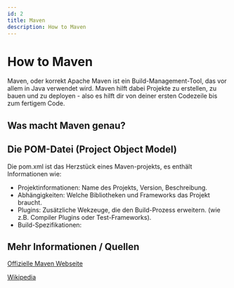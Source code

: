 ```yaml
---
id: 2
title: Maven
description: How to Maven
---
```


# How to Maven

Maven, oder korrekt Apache Maven ist ein Build-Management-Tool, das vor allem in Java verwendet wird. Maven hilft dabei Projekte zu erstellen, zu bauen und zu deployen - also es hilft dir von deiner ersten Codezeile bis zum fertigem Code.

## Was macht Maven genau?

## Die POM-Datei (Project Object Model)

Die pom.xml ist das Herzstück eines Maven-projekts, es enthält Informationen wie:

- Projektinformationen: Name des Projekts, Version, Beschreibung.
- Abhängigkeiten: Welche Bibliotheken und Frameworks das Projekt braucht.
- Plugins: Zusätzliche Wekzeuge, die den Build-Prozess erweitern. (wie z.B. Compiler Plugins oder Test-Frameworks).
- Build-Spezifikationen:

## Mehr Informationen / Quellen

[Offizielle Maven Webseite](https://maven.apache.org/)

[Wikipedia](https://de.wikipedia.org/wiki/Apache_Maven)
